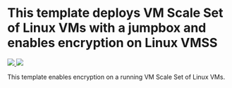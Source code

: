 # This template deploys VM Scale Set of Linux VMs with a jumpbox and enables encryption on Linux VMSS

<a href="https://portal.azure.com/#create/Microsoft.Template/uri/https%3A%2F%2Fraw.githubusercontent.com%2Fejarvi%2Fazure-quickstart-templates%2Fejarvi-vmss%2F201-encrypt-running-vmss-linux%2Fazuredeploy.json" target="_blank">
    <img src="http://azuredeploy.net/deploybutton.png"/>
</a>
<a href="http://armviz.io/#/?load=https%3A%2F%2Fraw.githubusercontent.com%2Fejarvi%2Fazure-quickstart-templates%2Fejarvi-vmss%2F201-encrypt-running-vmss-linux%2Fazuredeploy.json" target="_blank">
    <img src="http://armviz.io/visualizebutton.png"/>
</a>

This template enables encryption on a running VM Scale Set of Linux VMs.

